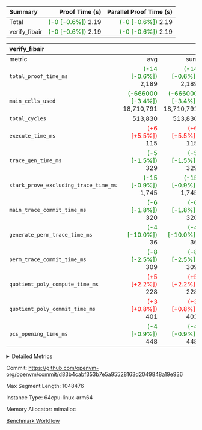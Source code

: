 | Summary | Proof Time (s) | Parallel Proof Time (s) |
|:---|---:|---:|
| Total | <span style='color: green'>(-0 [-0.6%])</span> 2.19 | <span style='color: green'>(-0 [-0.6%])</span> 2.19 |
| verify_fibair | <span style='color: green'>(-0 [-0.6%])</span> 2.19 | <span style='color: green'>(-0 [-0.6%])</span> 2.19 |


| verify_fibair |||||
|:---|---:|---:|---:|---:|
|metric|avg|sum|max|min|
| `total_proof_time_ms ` | <span style='color: green'>(-14 [-0.6%])</span> 2,189 | <span style='color: green'>(-14 [-0.6%])</span> 2,189 | <span style='color: green'>(-14 [-0.6%])</span> 2,189 | <span style='color: green'>(-14 [-0.6%])</span> 2,189 |
| `main_cells_used     ` | <span style='color: green'>(-666000 [-3.4%])</span> 18,710,791 | <span style='color: green'>(-666000 [-3.4%])</span> 18,710,791 | <span style='color: green'>(-666000 [-3.4%])</span> 18,710,791 | <span style='color: green'>(-666000 [-3.4%])</span> 18,710,791 |
| `total_cycles        ` |  513,830 |  513,830 |  513,830 |  513,830 |
| `execute_time_ms     ` | <span style='color: red'>(+6 [+5.5%])</span> 115 | <span style='color: red'>(+6 [+5.5%])</span> 115 | <span style='color: red'>(+6 [+5.5%])</span> 115 | <span style='color: red'>(+6 [+5.5%])</span> 115 |
| `trace_gen_time_ms   ` | <span style='color: green'>(-5 [-1.5%])</span> 329 | <span style='color: green'>(-5 [-1.5%])</span> 329 | <span style='color: green'>(-5 [-1.5%])</span> 329 | <span style='color: green'>(-5 [-1.5%])</span> 329 |
| `stark_prove_excluding_trace_time_ms` | <span style='color: green'>(-15 [-0.9%])</span> 1,745 | <span style='color: green'>(-15 [-0.9%])</span> 1,745 | <span style='color: green'>(-15 [-0.9%])</span> 1,745 | <span style='color: green'>(-15 [-0.9%])</span> 1,745 |
| `main_trace_commit_time_ms` | <span style='color: green'>(-6 [-1.8%])</span> 320 | <span style='color: green'>(-6 [-1.8%])</span> 320 | <span style='color: green'>(-6 [-1.8%])</span> 320 | <span style='color: green'>(-6 [-1.8%])</span> 320 |
| `generate_perm_trace_time_ms` | <span style='color: green'>(-4 [-10.0%])</span> 36 | <span style='color: green'>(-4 [-10.0%])</span> 36 | <span style='color: green'>(-4 [-10.0%])</span> 36 | <span style='color: green'>(-4 [-10.0%])</span> 36 |
| `perm_trace_commit_time_ms` | <span style='color: green'>(-8 [-2.5%])</span> 309 | <span style='color: green'>(-8 [-2.5%])</span> 309 | <span style='color: green'>(-8 [-2.5%])</span> 309 | <span style='color: green'>(-8 [-2.5%])</span> 309 |
| `quotient_poly_compute_time_ms` | <span style='color: red'>(+5 [+2.2%])</span> 228 | <span style='color: red'>(+5 [+2.2%])</span> 228 | <span style='color: red'>(+5 [+2.2%])</span> 228 | <span style='color: red'>(+5 [+2.2%])</span> 228 |
| `quotient_poly_commit_time_ms` | <span style='color: red'>(+3 [+0.8%])</span> 401 | <span style='color: red'>(+3 [+0.8%])</span> 401 | <span style='color: red'>(+3 [+0.8%])</span> 401 | <span style='color: red'>(+3 [+0.8%])</span> 401 |
| `pcs_opening_time_ms ` | <span style='color: green'>(-4 [-0.9%])</span> 448 | <span style='color: green'>(-4 [-0.9%])</span> 448 | <span style='color: green'>(-4 [-0.9%])</span> 448 | <span style='color: green'>(-4 [-0.9%])</span> 448 |



<details>
<summary>Detailed Metrics</summary>

|  | verify_program_compile_ms | total_cells | stark_prove_excluding_trace_time_ms | quotient_poly_compute_time_ms | quotient_poly_commit_time_ms | perm_trace_commit_time_ms | pcs_opening_time_ms | main_trace_commit_time_ms |
| --- | --- | --- | --- | --- | --- | --- | --- |
|  | 5 | 65,536 | 61 | 3 | 13 | 0 | 31 | 13 | 

| air_name | rows | quotient_deg | main_cols | interactions | constraints | cells |
| --- | --- | --- | --- | --- | --- | --- |
| AccessAdapterAir<2> |  | 4 |  | 5 | 11 |  | 
| AccessAdapterAir<4> |  | 4 |  | 5 | 11 |  | 
| AccessAdapterAir<8> |  | 4 |  | 5 | 11 |  | 
| FibonacciAir | 32,768 | 1 | 2 |  | 5 | 65,536 | 
| FriReducedOpeningAir |  | 4 |  | 31 | 52 |  | 
| NativePoseidon2Air<BabyBearParameters>, 1> |  | 4 |  | 176 | 555 |  | 
| PhantomAir |  | 4 |  | 3 | 4 |  | 
| ProgramAir |  | 1 |  | 1 | 4 |  | 
| VariableRangeCheckerAir |  | 1 |  | 1 | 4 |  | 
| VmAirWrapper<AluNativeAdapterAir, FieldArithmeticCoreAir> |  | 4 |  | 15 | 25 |  | 
| VmAirWrapper<BranchNativeAdapterAir, BranchEqualCoreAir<1> |  | 4 |  | 11 | 22 |  | 
| VmAirWrapper<JalNativeAdapterAir, JalCoreAir> |  | 4 |  | 7 | 6 |  | 
| VmAirWrapper<NativeAdapterAir<2, 0>, PublicValuesCoreAir> |  | 4 |  | 11 | 22 |  | 
| VmAirWrapper<NativeLoadStoreAdapterAir<1>, NativeLoadStoreCoreAir<1> |  | 4 |  | 15 | 16 |  | 
| VmAirWrapper<NativeLoadStoreAdapterAir<4>, NativeLoadStoreCoreAir<4> |  | 4 |  | 15 | 16 |  | 
| VmAirWrapper<NativeVectorizedAdapterAir<4>, FieldExtensionCoreAir> |  | 4 |  | 15 | 23 |  | 
| VmConnectorAir |  | 4 |  | 3 | 8 |  | 
| VolatileBoundaryAir |  | 4 |  | 4 | 16 |  | 

| group | trace_gen_time_ms | total_proof_time_ms | total_cycles | total_cells | stark_prove_excluding_trace_time_ms | quotient_poly_compute_time_ms | quotient_poly_commit_time_ms | perm_trace_commit_time_ms | pcs_opening_time_ms | main_trace_commit_time_ms | main_cells_used | generate_perm_trace_time_ms | execute_time_ms |
| --- | --- | --- | --- | --- | --- | --- | --- | --- | --- | --- | --- | --- | --- |
| verify_fibair | 329 | 2,189 | 513,830 | 43,401,880 | 1,745 | 228 | 401 | 309 | 448 | 320 | 18,710,791 | 36 | 115 | 

| group | air_name | rows | prep_cols | perm_cols | main_cols | cells |
| --- | --- | --- | --- | --- | --- | --- |
| verify_fibair | AccessAdapterAir<2> | 65,536 |  | 12 | 11 | 1,507,328 | 
| verify_fibair | AccessAdapterAir<4> | 32,768 |  | 12 | 13 | 819,200 | 
| verify_fibair | AccessAdapterAir<8> | 128 |  | 12 | 17 | 3,712 | 
| verify_fibair | FriReducedOpeningAir | 1,024 |  | 36 | 25 | 62,464 | 
| verify_fibair | NativePoseidon2Air<BabyBearParameters>, 1> | 16,384 |  | 216 | 399 | 10,076,160 | 
| verify_fibair | PhantomAir | 16,384 |  | 8 | 6 | 229,376 | 
| verify_fibair | ProgramAir | 8,192 |  | 8 | 10 | 147,456 | 
| verify_fibair | VariableRangeCheckerAir | 262,144 | 2 | 8 | 1 | 2,359,296 | 
| verify_fibair | VmAirWrapper<AluNativeAdapterAir, FieldArithmeticCoreAir> | 262,144 |  | 20 | 29 | 12,845,056 | 
| verify_fibair | VmAirWrapper<BranchNativeAdapterAir, BranchEqualCoreAir<1> | 131,072 |  | 16 | 23 | 5,111,808 | 
| verify_fibair | VmAirWrapper<JalNativeAdapterAir, JalCoreAir> | 16,384 |  | 12 | 9 | 344,064 | 
| verify_fibair | VmAirWrapper<NativeLoadStoreAdapterAir<1>, NativeLoadStoreCoreAir<1> | 131,072 |  | 24 | 22 | 6,029,312 | 
| verify_fibair | VmAirWrapper<NativeLoadStoreAdapterAir<4>, NativeLoadStoreCoreAir<4> | 16,384 |  | 24 | 31 | 901,120 | 
| verify_fibair | VmAirWrapper<NativeVectorizedAdapterAir<4>, FieldExtensionCoreAir> | 8,192 |  | 20 | 38 | 475,136 | 
| verify_fibair | VmConnectorAir | 2 | 1 | 8 | 4 | 24 | 
| verify_fibair | VolatileBoundaryAir | 131,072 |  | 8 | 11 | 2,490,368 | 

</details>


Commit: https://github.com/openvm-org/openvm/commit/d83b4cabf353b7e5a95528163d2049848a19e936

Max Segment Length: 1048476

Instance Type: 64cpu-linux-arm64

Memory Allocator: mimalloc

[Benchmark Workflow](https://github.com/openvm-org/openvm/actions/runs/12980410285)
